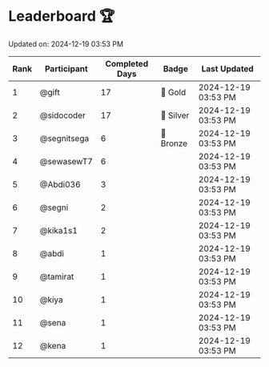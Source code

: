 # Leaderboard 🏆

Updated on: 2024-12-19 03:53 PM

| Rank | Participant       | Completed Days | Badge      | Last Updated         |
|------|-------------------|----------------|------------|----------------------|
| 1    | @gift             | 17             | 🏅 Gold     | 2024-12-19 03:53 PM |
| 2    | @sidocoder        | 17             | 🥈 Silver   | 2024-12-19 03:53 PM |
| 3    | @segnitsega       | 6              | 🥉 Bronze   | 2024-12-19 03:53 PM |
| 4    | @sewasewT7        | 6              |            | 2024-12-19 03:53 PM |
| 5    | @Abdi036          | 3              |            | 2024-12-19 03:53 PM |
| 6    | @segni            | 2              |            | 2024-12-19 03:53 PM |
| 7    | @kika1s1          | 2              |            | 2024-12-19 03:53 PM |
| 8    | @abdi             | 1              |            | 2024-12-19 03:53 PM |
| 9    | @tamirat          | 1              |            | 2024-12-19 03:53 PM |
| 10   | @kiya             | 1              |            | 2024-12-19 03:53 PM |
| 11   | @sena             | 1              |            | 2024-12-19 03:53 PM |
| 12   | @kena             | 1              |            | 2024-12-19 03:53 PM |
